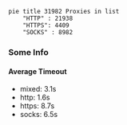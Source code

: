 
```mermaid
pie title 31982 Proxies in list
    "HTTP" : 21938
    "HTTPS": 4409
    "SOCKS" : 8982
```

### Some Info
#### Average Timeout

- mixed: 3.1s
- http: 1.6s
- https: 8.7s
- socks: 6.5s